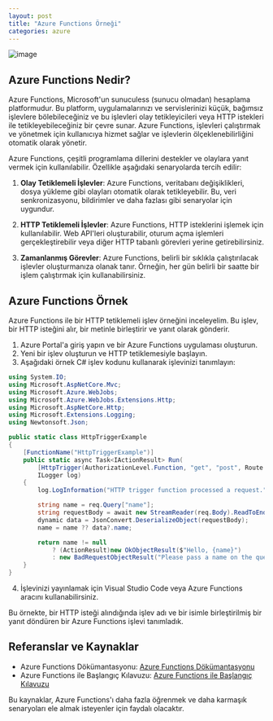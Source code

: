```yaml
---
layout: post
title: "Azure Functions Örneği"
categories: azure
---
```


![image](https://github.com/fmarslan/fmarslan.github.io/assets/12278069/6f7fe91f-754c-45be-a9d1-827ad3a40d9a)


## Azure Functions Nedir?

Azure Functions, Microsoft'un sunuculess (sunucu olmadan) hesaplama platformudur. Bu platform, uygulamalarınızı ve servislerinizi küçük, bağımsız işlevlere bölebileceğiniz ve bu işlevleri olay tetikleyicileri veya HTTP istekleri ile tetikleyebileceğiniz bir çevre sunar. Azure Functions, işlevleri çalıştırmak ve yönetmek için kullanıcıya hizmet sağlar ve işlevlerin ölçeklenebilirliğini otomatik olarak yönetir.

Azure Functions, çeşitli programlama dillerini destekler ve olaylara yanıt vermek için kullanılabilir. Özellikle aşağıdaki senaryolarda tercih edilir:

1. **Olay Tetiklemeli İşlevler**: Azure Functions, veritabanı değişiklikleri, dosya yükleme gibi olayları otomatik olarak tetikleyebilir. Bu, veri senkronizasyonu, bildirimler ve daha fazlası gibi senaryolar için uygundur.

2. **HTTP Tetiklemeli İşlevler**: Azure Functions, HTTP isteklerini işlemek için kullanılabilir. Web API'leri oluşturabilir, oturum açma işlemleri gerçekleştirebilir veya diğer HTTP tabanlı görevleri yerine getirebilirsiniz.

3. **Zamanlanmış Görevler**: Azure Functions, belirli bir sıklıkla çalıştırılacak işlevler oluşturmanıza olanak tanır. Örneğin, her gün belirli bir saatte bir işlem çalıştırmak için kullanabilirsiniz.

## Azure Functions Örnek

Azure Functions ile bir HTTP tetiklemeli işlev örneğini inceleyelim. Bu işlev, bir HTTP isteğini alır, bir metinle birleştirir ve yanıt olarak gönderir.

1. Azure Portal'a giriş yapın ve bir Azure Functions uygulaması oluşturun.
2. Yeni bir işlev oluşturun ve HTTP tetiklemesiyle başlayın.
3. Aşağıdaki örnek C# işlev kodunu kullanarak işlevinizi tanımlayın:

```csharp
using System.IO;
using Microsoft.AspNetCore.Mvc;
using Microsoft.Azure.WebJobs;
using Microsoft.Azure.WebJobs.Extensions.Http;
using Microsoft.AspNetCore.Http;
using Microsoft.Extensions.Logging;
using Newtonsoft.Json;

public static class HttpTriggerExample
{
    [FunctionName("HttpTriggerExample")]
    public static async Task<IActionResult> Run(
        [HttpTrigger(AuthorizationLevel.Function, "get", "post", Route = null)] HttpRequest req,
        ILogger log)
    {
        log.LogInformation("HTTP trigger function processed a request.");

        string name = req.Query["name"];
        string requestBody = await new StreamReader(req.Body).ReadToEndAsync();
        dynamic data = JsonConvert.DeserializeObject(requestBody);
        name = name ?? data?.name;

        return name != null
            ? (ActionResult)new OkObjectResult($"Hello, {name}")
            : new BadRequestObjectResult("Please pass a name on the query string or in the request body");
    }
}
```

4. İşlevinizi yayınlamak için Visual Studio Code veya Azure Functions aracını kullanabilirsiniz.

Bu örnekte, bir HTTP isteği alındığında işlev adı ve bir isimle birleştirilmiş bir yanıt döndüren bir Azure Functions işlevi tanımladık.

## Referanslar ve Kaynaklar

- Azure Functions Dökümantasyonu: [Azure Functions Dökümantasyonu](https://docs.microsoft.com/en-us/azure/azure-functions/)
- Azure Functions ile Başlangıç Kılavuzu: [Azure Functions ile Başlangıç Kılavuzu](https://docs.microsoft.com/en-us/azure/azure-functions/functions-create-first-azure-function)

Bu kaynaklar, Azure Functions'ı daha fazla öğrenmek ve daha karmaşık senaryoları ele almak isteyenler için faydalı olacaktır.
